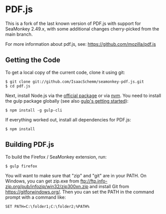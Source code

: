 # PDF.js

This is a fork of the last known version of PDF.js with support for SeaMonkey
2.49.x, with some additional changes cherry-picked from the main branch.

For more information about pdf.js, see: https://github.com/mozilla/pdf.js

## Getting the Code

To get a local copy of the current code, clone it using git:

    $ git clone git://github.com/IsaacSchemm/seamonkey-pdf.js.git
    $ cd pdf.js

Next, install Node.js via the [official package](http://nodejs.org) or via
[nvm](https://github.com/creationix/nvm). You need to install the gulp package
globally (see also [gulp's getting started](https://github.com/gulpjs/gulp/blob/master/docs/getting-started.md#getting-started)):

    $ npm install -g gulp-cli

If everything worked out, install all dependencies for PDF.js:

    $ npm install

## Building PDF.js

To build the Firefox / SeaMonkey extension, run:

    $ gulp firefox

You will want to make sure that "zip" and "git" are in your PATH. On Windows,
you can get zip.exe from ftp://ftp.info-zip.org/pub/infozip/win32/zip300xn.zip
and install Git from https://gitforwindows.org/. Then you can set the PATH in
the command prompt with a command like:

    SET PATH=C:\folder1;C:\folder2;%PATH%
